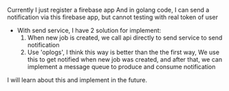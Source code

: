 Currently I just register a firebase app
And in golang code, I can send a notification via this firebase app, but cannot testing with real token of user



- With send service, I have 2 solution for implement:
  1. When new job is created, we call api directly to send service to send notification
  2. Use 'oplogs', I think this way is better than the the first way, We use this to get notified when new job was created, and after that, we can implement a message queue to produce and consume notification

I will learn about this and implement in the future.